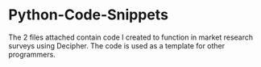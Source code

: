 # Python-Code-Snippets

The 2 files attached contain code I created to function in market research surveys using Decipher. The code is used as a template for other programmers.

